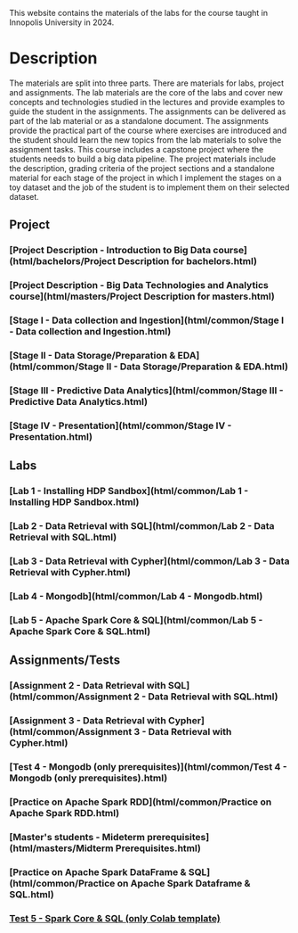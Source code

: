 This website contains the materials of the labs for the course taught in Innopolis University in 2024.

# Description

The materials are split into three parts. There are materials for labs, project and assignments. The lab materials are the core of the labs and cover new concepts and technologies studied in the lectures and provide examples to guide the student in the assignments. The assignments can be delivered as part of the lab material or as a standalone document. The assignments provide the practical part of the course where exercises are introduced and the student should learn the new topics from the lab materials to solve the assignment tasks. This course includes a capstone project where the students needs to build a big data pipeline. The project materials include the description, grading criteria of the project sections and a standalone material for each stage of the project in which I implement the stages on a toy dataset and the job of the student is to implement them on their selected dataset.

## Project

### [Project Description - Introduction to Big Data course](html/bachelors/Project Description for bachelors.html)

### [Project Description - Big Data Technologies and Analytics course](html/masters/Project Description for masters.html)

### [Stage I - Data collection and Ingestion](html/common/Stage I - Data collection and Ingestion.html)

### [Stage II - Data Storage/Preparation & EDA](html/common/Stage II - Data Storage/Preparation & EDA.html)

### [Stage III - Predictive Data Analytics](html/common/Stage III - Predictive Data Analytics.html)

### [Stage IV - Presentation](html/common/Stage IV - Presentation.html)

## Labs

### [Lab 1 - Installing HDP Sandbox](html/common/Lab 1 - Installing HDP Sandbox.html)

### [Lab 2 - Data Retrieval with SQL](html/common/Lab 2 - Data Retrieval with SQL.html)

### [Lab 3 - Data Retrieval with Cypher](html/common/Lab 3 - Data Retrieval with Cypher.html)

### [Lab 4 - Mongodb](html/common/Lab 4 - Mongodb.html)

### [Lab 5 - Apache Spark Core & SQL](html/common/Lab 5 - Apache Spark Core & SQL.html)

<!-- ### [Lab 6 - Apache Spark ML](html/common/Lab 6 - Apache Spark ML.html) -->
<!-- ### [Lab 7 - Apache Spark Streaming](html/common/Lab 7 - Apache Spark Streaming.html) -->


## Assignments/Tests

### [Assignment 2 - Data Retrieval with SQL](html/common/Assignment 2 - Data Retrieval with SQL.html)

### [Assignment 3 - Data Retrieval with Cypher](html/common/Assignment 3 - Data Retrieval with Cypher.html)

### [Test 4 - Mongodb (only prerequisites)](html/common/Test 4 - Mongodb (only prerequisites).html)

### [Practice on Apache Spark RDD](html/common/Practice on Apache Spark RDD.html)

### [Master's students - Mideterm prerequisites](html/masters/Midterm Prerequisites.html)

### [Practice on Apache Spark DataFrame & SQL](html/common/Practice on Apache Spark Dataframe & SQL.html)

### [Test 5 - Spark Core & SQL (only Colab template)](https://colab.research.google.com/drive/1iKOJkuXleIDfoDngle1QGNT9pwMF9ZN1?usp=sharing)

<!-- ### [Assignment 6 - Spark ML](html/common/Assignment 6 - Spark ML.html) -->


<!-- ### [Assignment 4 - Mongodb](html/common/Assignment 4 - Mongodb.html) -->



<!-- docker cp hackmd-codimd-1:/home/hackmd/app/public/uploads "C:\Users\Admin\Documents\Inno\bigdata2024\github\fjiubd2024\html\common\" -->